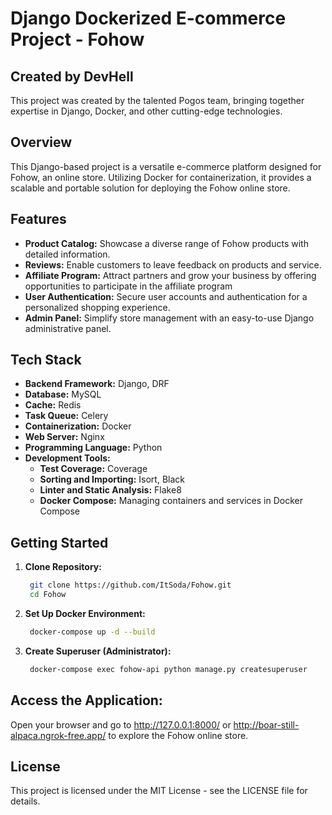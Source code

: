 # Django Dockerized E-commerce Project - Fohow
## Created by DevHell
This project was created by the talented Pogos team, bringing together expertise in Django, Docker, and other cutting-edge technologies.
## Overview
This Django-based project is a versatile e-commerce platform designed for Fohow, an online store. Utilizing Docker for containerization, it provides a scalable and portable solution for deploying the Fohow online store.
## Features
- **Product Catalog:** Showcase a diverse range of Fohow products with detailed information.
- **Reviews:** Enable customers to leave feedback on products and service.
- **Affiliate Program:** Attract partners and grow your business by offering opportunities to participate in the affiliate program
- **User Authentication:** Secure user accounts and authentication for a personalized shopping experience.
- **Admin Panel:** Simplify store management with an easy-to-use Django administrative panel.

## Tech Stack
- **Backend Framework:** Django, DRF
- **Database:** MySQL
- **Cache:** Redis
- **Task Queue:** Celery
- **Containerization:** Docker
- **Web Server:** Nginx
- **Programming Language:** Python
- **Development Tools:**
    - **Test Coverage:** Coverage
    - **Sorting and Importing:** Isort, Black
    - **Linter and Static Analysis:** Flake8
    - **Docker Compose:** Managing containers and services in Docker Compose

## Getting Started
1. **Clone Repository:**
   ```bash
    git clone https://github.com/ItSoda/Fohow.git
    cd Fohow
2. **Set Up Docker Environment:**
   ```bash
    docker-compose up -d --build
3. **Create Superuser (Administrator):**
   ```bash
    docker-compose exec fohow-api python manage.py createsuperuser
## Access the Application:
Open your browser and go to http://127.0.0.1:8000/ or http://boar-still-alpaca.ngrok-free.app/ to explore the Fohow online store.

## License

This project is licensed under the MIT License - see the LICENSE file for details.

